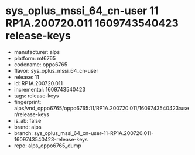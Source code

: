 # sys_oplus_mssi_64_cn-user 11 RP1A.200720.011 1609743540423 release-keys
- manufacturer: alps
- platform: mt6765
- codename: oppo6765
- flavor: sys_oplus_mssi_64_cn-user
- release: 11
- id: RP1A.200720.011
- incremental: 1609743540423
- tags: release-keys
- fingerprint: alps/vnd_oppo6765/oppo6765:11/RP1A.200720.011/1609743540423:user/release-keys
- is_ab: false
- brand: alps
- branch: sys_oplus_mssi_64_cn-user-11-RP1A.200720.011-1609743540423-release-keys
- repo: alps_oppo6765_dump
